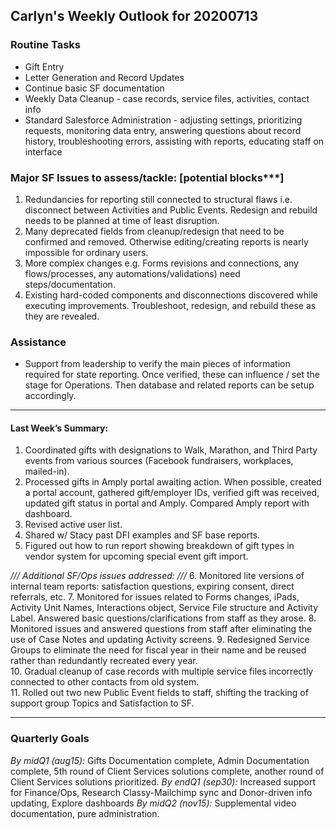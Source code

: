 ## Carlyn's Weekly Outlook for 20200713
### Routine Tasks
* Gift Entry
* Letter Generation and Record Updates
* Continue basic SF documentation
* Weekly Data Cleanup - case records, service files, activities, contact info
* Standard Salesforce Administration - adjusting settings, prioritizing requests, monitoring data entry, answering questions about record history, troubleshooting errors, assisting with reports, educating staff on interface

### Major SF Issues to assess/tackle: [potential blocks***]
1. Redundancies for reporting still connected to structural flaws i.e. disconnect between Activities and Public Events.  Redesign and rebuild needs to be planned at time of least disruption.
2. Many deprecated fields from cleanup/redesign that need to be confirmed and removed.  Otherwise editing/creating reports is nearly impossible for ordinary users.
3. More complex changes e.g. Forms revisions and connections, any flows/processes, any automations/validations) need steps/documentation.
4. Existing hard-coded components and disconnections discovered while executing improvements. Troubleshoot, redesign, and rebuild these as they are revealed.

### Assistance
* Support from leadership to verify the main pieces of information required for state reporting.  Once verified, these can influence / set the stage for Operations.  Then database and related reports can be setup accordingly.

- - - -
#### Last Week’s Summary:
1. Coordinated gifts with designations to Walk, Marathon, and Third Party events from various sources (Facebook fundraisers, workplaces, mailed-in).
2. Processed gifts in Amply portal awaiting action.  When possible, created a portal account, gathered gift/employer IDs, verified gift was received, updated gift status in portal and Amply.  Compared Amply report with dashboard.
3. Revised active user list. 
4. Shared w/ Stacy past DFI examples and SF base reports. 
5. Figured out how to run report showing breakdown of gift types in vendor system for upcoming special event gift import.  

*/// Additional SF/Ops issues addressed: ///*
6. Monitored lite versions of internal team reports: satisfaction questions, expiring consent, direct referrals, etc.
7. Monitored for issues related to Forms changes, iPads, Activity Unit Names, Interactions object, Service File structure and Activity Label.  Answered basic questions/clarifications from staff as they arose.
8. Monitored issues and answered questions from staff after eliminating the use of Case Notes and updating Activity screens.
9. Redesigned Service Groups to eliminate the need for fiscal year in their name and be reused rather than redundantly recreated every year.  
10. Gradual cleanup of case records with multiple service files incorrectly connected to other contacts from old system.  
11. Rolled out two new Public Event fields to staff, shifting the tracking of support group Topics and Satisfaction to SF.

- - - -
### Quarterly Goals
*By midQ1 (aug15):* Gifts Documentation complete, Admin Documentation complete, 5th round of Client Services solutions complete, another round of Client Services solutions prioritized.
*By endQ1 (sep30):* Increased support for Finance/Ops, Research Classy-Mailchimp sync and Donor-driven info updating, Explore dashboards
*By midQ2 (nov15):* Supplemental video documentation, pure administration.